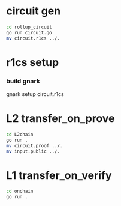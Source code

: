 # circuit gen
```bash
cd rollup_circuit
go run circuit.go
mv circuit.r1cs ../.
```

# r1cs setup
### build gnark
gnark setup circuit.r1cs

# L2 transfer_on_prove
```bash
cd L2chain
go run .
mv circuit.proof ../.
mv input.public ../.
```

# L1 transfer_on_verify
```bash
cd onchain
go run .
```
